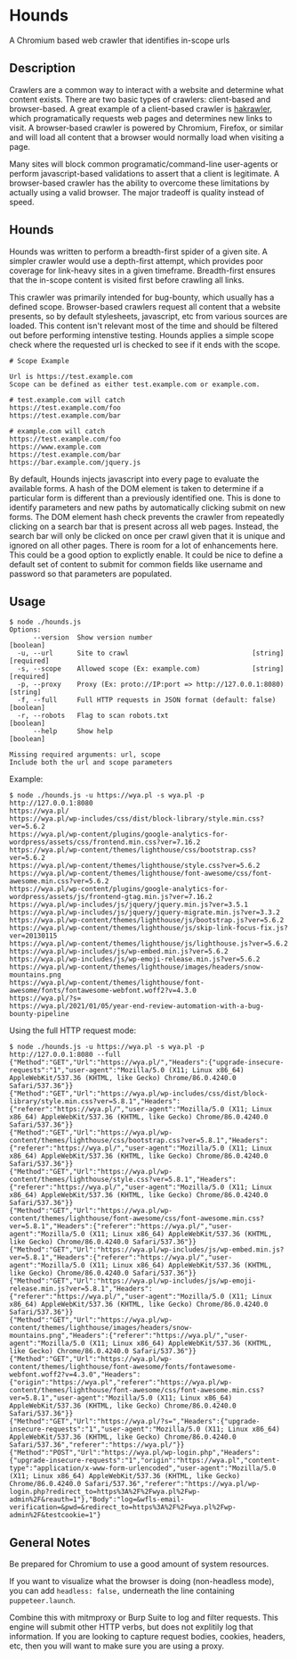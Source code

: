 # Hounds
A Chromium based web crawler that identifies in-scope urls

## Description

Crawlers are a common way to interact with a website and determine what content exists. There are two basic types of crawlers: client-based and browser-based. A great example of a client-based crawler is [hakrawler](https://github.com/hakluke/hakrawler), which programatically requests web pages and determines new links to visit. A browser-based crawler is powered by Chromium, Firefox, or similar and will load all content that a browser would normally load when visiting a page. 

Many sites will block common programatic/command-line user-agents or perform javascript-based validations to assert that a client is legitimate. A browser-based crawler has the ability to overcome these limitations by actually using a valid browser. The major tradeoff is quality instead of speed. 

## Hounds 

Hounds was written to perform a breadth-first spider of a given site. A simpler crawler would use a depth-first attempt, which provides poor coverage for link-heavy sites in a given timeframe. Breadth-first ensures that the in-scope content is visited first before crawling all links.

This crawler was primarily intended for bug-bounty, which usually has a defined scope. Browser-based crawlers request all content that a website presents, so by default stylesheets, javascript, etc from various sources are loaded. This content isn't relevant most of the time and should be filtered out before performing intenstive testing. Hounds applies a simple scope check where the requested url is checked to see if it ends with the scope.

```
# Scope Example

Url is https://test.example.com
Scope can be defined as either test.example.com or example.com.

# test.example.com will catch
https://test.example.com/foo
https://test.example.com/bar

# example.com will catch
https://test.example.com/foo
https://www.example.com
https://test.example.com/bar
https://bar.example.com/jquery.js
```

By default, Hounds injects javascript into every page to evaluate the available forms. A hash of the DOM element is taken to determine if a particular form is different than a previously identified one. This is done to identify parameters and new paths by automatically clicking submit on new forms. The DOM element hash check prevents the crawler from repeatedly clicking on a search bar that is present across all web pages. Instead, the search bar will only be clicked on once per crawl given that it is unique and ignored on all other pages. There is room for a lot of enhancements here. This could be a good option to explictly enable. It could be nice to define a default set of content to submit for common fields like username and password so that parameters are populated. 

## Usage

```
$ node ./hounds.js
Options:
      --version  Show version number                                   [boolean]
  -u, --url      Site to crawl                               [string] [required]
  -s, --scope    Allowed scope (Ex: example.com)             [string] [required]
  -p, --proxy    Proxy (Ex: proto://IP:port => http://127.0.0.1:8080)   [string]
  -f, --full     Full HTTP requests in JSON format (default: false)    [boolean]
  -r, --robots   Flag to scan robots.txt                               [boolean]
      --help     Show help                                             [boolean]

Missing required arguments: url, scope
Include both the url and scope parameters
```

Example:

```
$ node ./hounds.js -u https://wya.pl -s wya.pl -p http://127.0.0.1:8080
https://wya.pl/
https://wya.pl/wp-includes/css/dist/block-library/style.min.css?ver=5.6.2
https://wya.pl/wp-content/plugins/google-analytics-for-wordpress/assets/css/frontend.min.css?ver=7.16.2
https://wya.pl/wp-content/themes/lighthouse/css/bootstrap.css?ver=5.6.2
https://wya.pl/wp-content/themes/lighthouse/style.css?ver=5.6.2
https://wya.pl/wp-content/themes/lighthouse/font-awesome/css/font-awesome.min.css?ver=5.6.2
https://wya.pl/wp-content/plugins/google-analytics-for-wordpress/assets/js/frontend-gtag.min.js?ver=7.16.2
https://wya.pl/wp-includes/js/jquery/jquery.min.js?ver=3.5.1
https://wya.pl/wp-includes/js/jquery/jquery-migrate.min.js?ver=3.3.2
https://wya.pl/wp-content/themes/lighthouse/js/bootstrap.js?ver=5.6.2
https://wya.pl/wp-content/themes/lighthouse/js/skip-link-focus-fix.js?ver=20130115
https://wya.pl/wp-content/themes/lighthouse/js/lighthouse.js?ver=5.6.2
https://wya.pl/wp-includes/js/wp-embed.min.js?ver=5.6.2
https://wya.pl/wp-includes/js/wp-emoji-release.min.js?ver=5.6.2
https://wya.pl/wp-content/themes/lighthouse/images/headers/snow-mountains.png
https://wya.pl/wp-content/themes/lighthouse/font-awesome/fonts/fontawesome-webfont.woff2?v=4.3.0
https://wya.pl/?s=
https://wya.pl/2021/01/05/year-end-review-automation-with-a-bug-bounty-pipeline
```

Using the full HTTP request mode:

```
$ node ./hounds.js -u https://wya.pl -s wya.pl -p http://127.0.0.1:8080 --full
{"Method":"GET","Url":"https://wya.pl/","Headers":{"upgrade-insecure-requests":"1","user-agent":"Mozilla/5.0 (X11; Linux x86_64) AppleWebKit/537.36 (KHTML, like Gecko) Chrome/86.0.4240.0 Safari/537.36"}}
{"Method":"GET","Url":"https://wya.pl/wp-includes/css/dist/block-library/style.min.css?ver=5.8.1","Headers":{"referer":"https://wya.pl/","user-agent":"Mozilla/5.0 (X11; Linux x86_64) AppleWebKit/537.36 (KHTML, like Gecko) Chrome/86.0.4240.0 Safari/537.36"}}
{"Method":"GET","Url":"https://wya.pl/wp-content/themes/lighthouse/css/bootstrap.css?ver=5.8.1","Headers":{"referer":"https://wya.pl/","user-agent":"Mozilla/5.0 (X11; Linux x86_64) AppleWebKit/537.36 (KHTML, like Gecko) Chrome/86.0.4240.0 Safari/537.36"}}
{"Method":"GET","Url":"https://wya.pl/wp-content/themes/lighthouse/style.css?ver=5.8.1","Headers":{"referer":"https://wya.pl/","user-agent":"Mozilla/5.0 (X11; Linux x86_64) AppleWebKit/537.36 (KHTML, like Gecko) Chrome/86.0.4240.0 Safari/537.36"}}
{"Method":"GET","Url":"https://wya.pl/wp-content/themes/lighthouse/font-awesome/css/font-awesome.min.css?ver=5.8.1","Headers":{"referer":"https://wya.pl/","user-agent":"Mozilla/5.0 (X11; Linux x86_64) AppleWebKit/537.36 (KHTML, like Gecko) Chrome/86.0.4240.0 Safari/537.36"}}
{"Method":"GET","Url":"https://wya.pl/wp-includes/js/wp-embed.min.js?ver=5.8.1","Headers":{"referer":"https://wya.pl/","user-agent":"Mozilla/5.0 (X11; Linux x86_64) AppleWebKit/537.36 (KHTML, like Gecko) Chrome/86.0.4240.0 Safari/537.36"}}
{"Method":"GET","Url":"https://wya.pl/wp-includes/js/wp-emoji-release.min.js?ver=5.8.1","Headers":{"referer":"https://wya.pl/","user-agent":"Mozilla/5.0 (X11; Linux x86_64) AppleWebKit/537.36 (KHTML, like Gecko) Chrome/86.0.4240.0 Safari/537.36"}}
{"Method":"GET","Url":"https://wya.pl/wp-content/themes/lighthouse/images/headers/snow-mountains.png","Headers":{"referer":"https://wya.pl/","user-agent":"Mozilla/5.0 (X11; Linux x86_64) AppleWebKit/537.36 (KHTML, like Gecko) Chrome/86.0.4240.0 Safari/537.36"}}
{"Method":"GET","Url":"https://wya.pl/wp-content/themes/lighthouse/font-awesome/fonts/fontawesome-webfont.woff2?v=4.3.0","Headers":{"origin":"https://wya.pl","referer":"https://wya.pl/wp-content/themes/lighthouse/font-awesome/css/font-awesome.min.css?ver=5.8.1","user-agent":"Mozilla/5.0 (X11; Linux x86_64) AppleWebKit/537.36 (KHTML, like Gecko) Chrome/86.0.4240.0 Safari/537.36"}}
{"Method":"GET","Url":"https://wya.pl/?s=","Headers":{"upgrade-insecure-requests":"1","user-agent":"Mozilla/5.0 (X11; Linux x86_64) AppleWebKit/537.36 (KHTML, like Gecko) Chrome/86.0.4240.0 Safari/537.36","referer":"https://wya.pl/"}}
{"Method":"POST","Url":"https://wya.pl/wp-login.php","Headers":{"upgrade-insecure-requests":"1","origin":"https://wya.pl","content-type":"application/x-www-form-urlencoded","user-agent":"Mozilla/5.0 (X11; Linux x86_64) AppleWebKit/537.36 (KHTML, like Gecko) Chrome/86.0.4240.0 Safari/537.36","referer":"https://wya.pl/wp-login.php?redirect_to=https%3A%2F%2Fwya.pl%2Fwp-admin%2F&reauth=1"},"Body":"log=&wfls-email-verification=&pwd=&redirect_to=https%3A%2F%2Fwya.pl%2Fwp-admin%2F&testcookie=1"}
```

## General Notes

Be prepared for Chromium to use a good amount of system resources.

If you want to visualize what the browser is doing (non-headless mode), you can add ```headless: false,``` underneath the line containing ```puppeteer.launch```.

Combine this with mitmproxy or Burp Suite to log and filter requests. This engine will submit other HTTP verbs, but does not explitily log that information. If you are looking to capture request bodies, cookies, headers, etc, then you will want to make sure you are using a proxy. 

